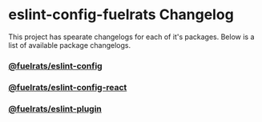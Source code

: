 # eslint-config-fuelrats Changelog

This project has spearate changelogs for each of it's packages. Below is a list of available package changelogs.

### [@fuelrats/eslint-config](packages/eslint-config/CHANGELOG.md)

### [@fuelrats/eslint-config-react](packages/eslint-config-react/CHANGELOG.md)

### [@fuelrats/eslint-plugin](packages/eslint-plugin/CHANGELOG.md)
